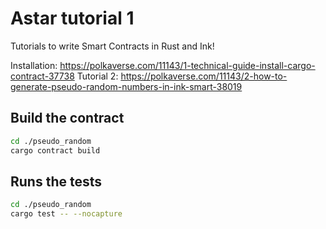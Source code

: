 # Astar tutorial 1
Tutorials to write Smart Contracts in Rust and Ink!

Installation: https://polkaverse.com/11143/1-technical-guide-install-cargo-contract-37738
Tutorial 2: https://polkaverse.com/11143/2-how-to-generate-pseudo-random-numbers-in-ink-smart-38019


## Build the contract ###
```bash
cd ./pseudo_random
cargo contract build
```

## Runs the tests
```bash
cd ./pseudo_random
cargo test -- --nocapture
```

